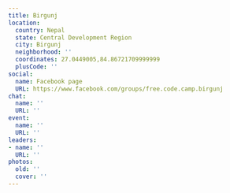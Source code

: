 ```yaml
---
title: Birgunj
location:
  country: Nepal
  state: Central Development Region
  city: Birgunj
  neighborhood: ''
  coordinates: 27.0449005,84.86721709999999
  plusCode: ''
social:
  name: Facebook page
  URL: https://www.facebook.com/groups/free.code.camp.birgunj
chat:
  name: ''
  URL: ''
event:
  name: ''
  URL: ''
leaders:
- name: ''
  URL: ''
photos:
  old: ''
  cover: ''
---
```

